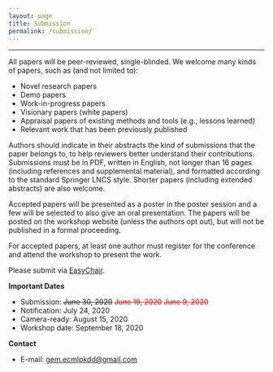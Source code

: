 ```yaml
---
layout: page
title: Submission
permalink: /submission/
---
```

---
All papers will be peer-reviewed, single-blinded. We welcome many kinds of papers, such as (and not limited to):
- Novel research papers
- Demo papers
- Work-in-progress papers
- Visionary papers (white papers)
- Appraisal papers of existing methods and tools (e.g., lessons learned)
- Relevant work that has been previously published

Authors should indicate in their abstracts the kind of submissions that the paper belongs to, to help reviewers better understand their contributions. Submissions must be in PDF, written in English, not longer than 16 pages (including references and supplemental material), and formatted according to the standard Springer LNCS style. Shorter papers (including extended abstracts) are also welcome.

Accepted papers will be presented as a poster in the poster session and a few will be selected to also give an oral presentation. The papers will be posted on the workshop website (unless the authors opt out), but will not be published in a formal proceeding.

For accepted papers, at least one author must register for the conference and attend the workshop to present the work.

Please submit via [EasyChair](https://easychair.org/conferences/?conf=gem2020).

**Important Dates**
- Submission: ~~June 30, 2020~~ <span style="color:red">~~June 19, 2020~~</span> <span style="color:red">~~June 9, 2020~~</span>
- Notification: July 24, 2020
- Camera-ready: August 15, 2020
- Workshop date: September 18, 2020

**Contact**
- E-mail: gem.ecmlpkdd@gmail.com
